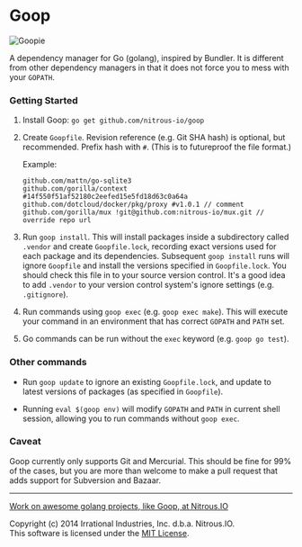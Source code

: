 Goop
====

![Goopie](https://raw.githubusercontent.com/nitrous-io/goop/master/goopie.png)

A dependency manager for Go (golang), inspired by Bundler. It is different from other dependency managers in that it does not force you to mess with your `GOPATH`.

### Getting Started

1. Install Goop: `go get github.com/nitrous-io/goop`

2. Create `Goopfile`. Revision reference (e.g. Git SHA hash) is optional, but recommended. Prefix hash with `#`. (This is to futureproof the file format.)

   Example:
   ```
   github.com/mattn/go-sqlite3
   github.com/gorilla/context #14f550f51af52180c2eefed15e5fd18d63c0a64a
   github.com/dotcloud/docker/pkg/proxy #v1.0.1 // comment
   github.com/gorilla/mux !git@github.com:nitrous-io/mux.git // override repo url
   ```

3. Run `goop install`. This will install packages inside a subdirectory called `.vendor` and create `Goopfile.lock`, recording exact versions used for each package and its dependencies. Subsequent `goop install` runs will ignore `Goopfile` and install the versions specified in `Goopfile.lock`. You should check this file in to your source version control. It's a good idea to add `.vendor` to your version control system's ignore settings (e.g. `.gitignore`).

4. Run commands using `goop exec` (e.g. `goop exec make`). This will execute your command in an environment that has correct `GOPATH` and `PATH` set.

5. Go commands can be run without the `exec` keyword (e.g. `goop go test`).

### Other commands

* Run `goop update` to ignore an existing `Goopfile.lock`, and update to latest versions of packages (as specified in `Goopfile`).

* Running `eval $(goop env)` will modify `GOPATH` and `PATH` in current shell session, allowing you to run commands without `goop exec`.

### Caveat

Goop currently only supports Git and Mercurial. This should be fine for 99% of the cases, but you are more than welcome to make a pull request that adds support for Subversion and Bazaar.

- - -
[Work on awesome golang projects, like Goop, at Nitrous.IO](http://www.nitrous.io/jobs/?utm_source=nitrous.io&utm_medium=goop_readme&utm_campaign=goop_readme)

Copyright (c) 2014 Irrational Industries, Inc. d.b.a. Nitrous.IO.<br>
This software is licensed under the [MIT License](http://github.com/aghuna/goop/raw/master/LICENSE).
